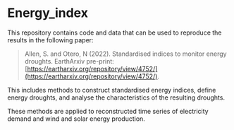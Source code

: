 # Energy_index

This repository contains code and data that can be used to reproduce the results in the following paper: 

> Allen, S. and Otero, N (2022). 
> Standardised indices to monitor energy droughts.
> EarthArxiv pre-print: [https://eartharxiv.org/repository/view/4752/](https://eartharxiv.org/repository/view/4752/).

This includes methods to construct standardised energy indices, define energy droughts, and analyse the characteristics of the resulting droughts.

These methods are applied to reconstructed time series of electricity demand and wind and solar energy production.
